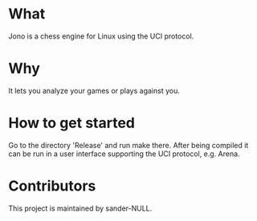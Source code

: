 # What
Jono is a chess engine for Linux using the UCI protocol.

# Why
It lets you analyze your games or plays against you.

# How to get started
Go to the directory 'Release' and run make there. After being compiled it can be run in a user interface supporting the UCI protocol, e.g. Arena.

# Contributors
This project is maintained by sander-NULL.

